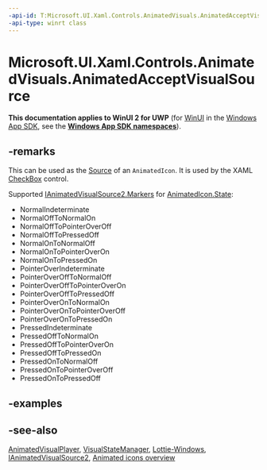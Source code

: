 ```yaml
---
-api-id: T:Microsoft.UI.Xaml.Controls.AnimatedVisuals.AnimatedAcceptVisualSource
-api-type: winrt class
---
```


# Microsoft.UI.Xaml.Controls.AnimatedVisuals.AnimatedAcceptVisualSource

<!--
public sealed class AnimatedAcceptVisualSource : Microsoft.UI.Xaml.Controls.IAnimatedVisualSource2
-->

**This documentation applies to WinUI 2 for UWP** (for [WinUI](/windows/apps/winui/winui3/) in the [Windows App SDK](/windows/apps/windows-app-sdk/), see the **[Windows App SDK namespaces](/windows/windows-app-sdk/api/winrt/)**).

## -remarks

This can be used as the [Source](../microsoft.ui.xaml.controls/animatedicon_source.md) of an `AnimatedIcon`. It is used by the XAML [CheckBox](../microsoft.ui.xaml.controls/checkbox.md) control.

Supported [IAnimatedVisualSource2.Markers](../microsoft.ui.xaml.controls/ianimatedvisualsource2_markers.md) for [AnimatedIcon.State](../microsoft.ui.xaml.controls/animatedicon_state.md):

- NormalIndeterminate
- NormalOffToNormalOn
- NormalOffToPointerOverOff
- NormalOffToPressedOff
- NormalOnToNormalOff
- NormalOnToPointerOverOn
- NormalOnToPressedOn
- PointerOverIndeterminate
- PointerOverOffToNormalOff
- PointerOverOffToPointerOverOn
- PointerOverOffToPressedOff
- PointerOverOnToNormalOn
- PointerOverOnToPointerOverOff
- PointerOverOnToPressedOn
- PressedIndeterminate
- PressedOffToNormalOn
- PressedOffToPointerOverOn
- PressedOffToPressedOn
- PressedOnToNormalOff
- PressedOnToPointerOverOff
- PressedOnToPressedOff

## -examples

## -see-also

[AnimatedVisualPlayer](../microsoft.ui.xaml.controls/animatedvisualplayer.md), [VisualStateManager](/uwp/api/windows.ui.xaml.visualstatemanager), [Lottie-Windows](/windows/communitytoolkit/animations/lottie), [IAnimatedVisualSource2](../microsoft.ui.xaml.controls/ianimatedvisualsource2.md), [Animated icons overview](/windows/apps/design/controls/animated-icon)
